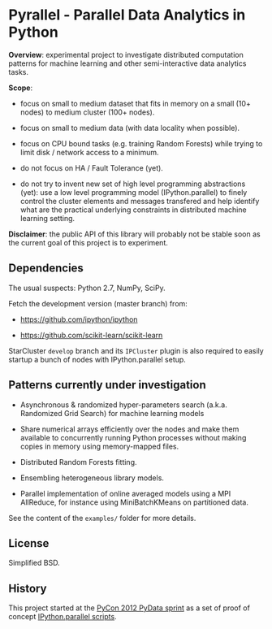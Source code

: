 # Pyrallel - Parallel Data Analytics in Python

**Overview**: experimental project to investigate distributed computation
patterns for machine learning and other semi-interactive data analytics
tasks.

**Scope**:

- focus on small to medium dataset that fits in memory on a small
  (10+ nodes) to medium cluster (100+ nodes).

- focus on small to medium data (with data locality when possible).

- focus on CPU bound tasks (e.g. training Random Forests) while trying to
  limit disk / network access to a minimum.

- do not focus on HA / Fault Tolerance (yet).

- do not try to invent new set of high level programming abstractions
  (yet): use a low level programming model (IPython.parallel) to finely
  control the cluster elements and messages transfered and help identify
  what are the practical underlying constraints in distributed machine
  learning setting.


**Disclaimer**: the public API of this library will probably not be
stable soon as the current goal of this project is to experiment.


## Dependencies

The usual suspects: Python 2.7, NumPy, SciPy.

Fetch the development version (master branch) from:

- https://github.com/ipython/ipython

- https://github.com/scikit-learn/scikit-learn

StarCluster `develop` branch and its `IPCluster` plugin is also required
to easily startup a bunch of nodes with IPython.parallel setup.

## Patterns currently under investigation

- Asynchronous & randomized hyper-parameters search (a.k.a. Randomized Grid
  Search) for machine learning models

- Share numerical arrays efficiently over the nodes and make them
  available to concurrently running Python processes without making
  copies in memory using memory-mapped files.

- Distributed Random Forests fitting.

- Ensembling heterogeneous library models.

- Parallel implementation of online averaged models using a MPI AllReduce, for
  instance using MiniBatchKMeans on partitioned data.


See the content of the `examples/` folder for more details.


## License

Simplified BSD.


## History

This project started at the [PyCon 2012 PyData
sprint](http://wiki.ipython.org/PyCon12Sprint)
as a set of proof of concept [IPython.parallel
scripts](https://github.com/ogrisel/pycon-pydata-sprint).
